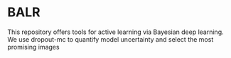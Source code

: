 # BALR
This repository offers tools for active learning via Bayesian deep learning.
We use dropout-mc to quantify model uncertainty and select the most promising images
